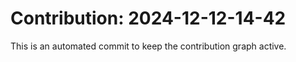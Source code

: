 # Contribution: 2024-12-12-14-42
This is an automated commit to keep the contribution graph active.

